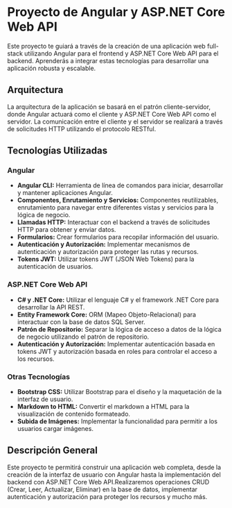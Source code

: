 # Proyecto de Angular y ASP.NET Core Web API

Este proyecto te guiará a través de la creación de una aplicación web full-stack utilizando Angular para el frontend y ASP.NET Core Web API para el backend. Aprenderás a integrar estas tecnologías para desarrollar una aplicación robusta y escalable.

## Arquitectura

La arquitectura de la aplicación se basará en el patrón cliente-servidor, donde Angular actuará como el cliente y ASP.NET Core Web API como el servidor. La comunicación entre el cliente y el servidor se realizará a través de solicitudes HTTP utilizando el protocolo RESTful.

## Tecnologías Utilizadas

### Angular
- **Angular CLI:** Herramienta de línea de comandos para iniciar, desarrollar y mantener aplicaciones Angular.
- **Componentes, Enrutamiento y Servicios:** Componentes reutilizables, enrutamiento para navegar entre diferentes vistas y servicios para la lógica de negocio.
- **Llamadas HTTP:** Interactuar con el backend a través de solicitudes HTTP para obtener y enviar datos.
- **Formularios:** Crear formularios para recopilar información del usuario.
- **Autenticación y Autorización:** Implementar mecanismos de autenticación y autorización para proteger las rutas y recursos.
- **Tokens JWT:** Utilizar tokens JWT (JSON Web Tokens) para la autenticación de usuarios.

### ASP.NET Core Web API
- **C# y .NET Core:** Utilizar el lenguaje C# y el framework .NET Core para desarrollar la API REST.
- **Entity Framework Core:** ORM (Mapeo Objeto-Relacional) para interactuar con la base de datos SQL Server.
- **Patrón de Repositorio:** Separar la lógica de acceso a datos de la lógica de negocio utilizando el patrón de repositorio.
- **Autenticación y Autorización:** Implementar autenticación basada en tokens JWT y autorización basada en roles para controlar el acceso a los recursos.

### Otras Tecnologías
- **Bootstrap CSS:** Utilizar Bootstrap para el diseño y la maquetación de la interfaz de usuario.
- **Markdown to HTML:** Convertir el markdown a HTML para la visualización de contenido formateado.
- **Subida de Imágenes:** Implementar la funcionalidad para permitir a los usuarios cargar imágenes.

## Descripción General

Este proyecto te permitirá construir una aplicación web completa, desde la creación de la interfaz de usuario con Angular hasta la implementación del backend con ASP.NET Core Web API.Realizaremos operaciones CRUD (Crear, Leer, Actualizar, Eliminar) en la base de datos, implementar autenticación y autorización para proteger los recursos y mucho más.
